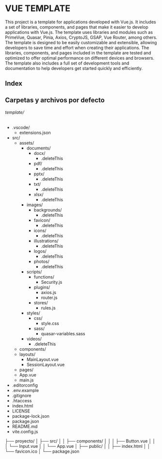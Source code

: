 # VUE TEMPLATE

This project is a template for applications developed with Vue.js. It includes a set of libraries, components, and pages that make it easier to develop applications with Vue.js. The template uses libraries and modules such as PrimeVue, Quasar, Pinia, Axios, CryptoJS, GSAP, Vue Router, among others. The template is designed to be easily customizable and extensible, allowing developers to save time and effort when creating their applications. The libraries, components, and pages included in the template are tested and optimized to offer optimal performance on different devices and browsers. The template also includes a full set of development tools and documentation to help developers get started quickly and efficiently.

## Index

## Carpetas y archivos por defecto

###### template/
- .vscode/
	- extensions.json
- src/
	- assets/
		- documents/
			- docx/
				- .deleteThis
			- pdf/
				- .deleteThis
			- pptx/
				- .deleteThis
			- txt/
				- .deleteThis
			- xlsx/
				- .deleteThis
		- images/
			- backgrounds/
				- .deleteThis
			- favicon/
				- .deleteThis
			- icons/
				- .deleteThis
			- illustrations/
				- .deleteThis
			- logos/
				- .deleteThis
			- photos/
				- .deleteThis
		- scripts/
			- functions/
				- Security.js
			- plugins/
				- axios.js
				- router.js
			- stores/
				- rules.js
		- styles/
			- css/
				- style.css
			- sass/
				 - quasar-variables.sass
		- videos/
			- .deleteThis
	- components/
	- layouts/
		- MainLayout.vue
		- SessionLayout.vue
	- pages/
	- App.vue
	- main.js
- .editorconfig
- .env.example
- .gitignore
- .htaccess
- index.html
- LICENSE
- package-lock.json
- package.json
- README.md
- vite.config.js

├── proyecto/
│   ├── src/
│   │   ├── components/
│   │   │   ├── Button.vue
│   │   │   └── Input.vue
│   │   └── App.vue
│   ├── public/
│   │   ├── index.html
│   │   └── favicon.ico
│   └── package.json